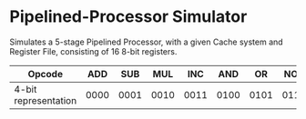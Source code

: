 # Pipelined-Processor Simulator

Simulates a 5-stage Pipelined Processor, with a given Cache system and Register File, consisting of 16 8-bit registers.

Opcode | ADD | SUB | MUL | INC | AND | OR | NOT | XOR
--- | --- | --- | --- | --- | --- | --- | --- | ---
4-bit representation | 0000 | 0001 | 0010 | 0011 | 0100 | 0101 | 0110 | 0111 
